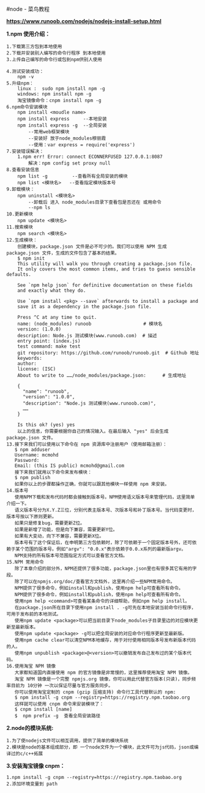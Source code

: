 #node - 菜鸟教程

**https://www.runoob.com/nodejs/nodejs-install-setup.html**

**1.npm 使用介绍：**
    
    1.下载第三方包到本地使用
    2.下载并安装别人编写的命令行程序 到本地使用
    3.上传自己编写的命令行或包到npm供别人使用
    
    4.测试安装成功：
        npm -v
    5.升级npm：
        linux :  sudo npm install npm -g 
        windows: npm install npm -g
        淘宝镜像命令：cnpm install npm -g
    6.npm命令安装模块
        npm install <moudle name>
        npm install express     --本地安装   
        npm install express -g  --全局安装
            --常用web框架模块
            --安装好 放于node_modules穆丽霞
            --使用：var express = require('express')
    7.安装错误解决：
        1.npm err! Error: connect ECONNERFUSED 127.0.0.1:8087
            解决：npm config set proxy null
    8.查看安装信息
        npm list -g         --查看所有全局安装的模块
        npm list <模块名>   --查看指定模块版本号
    9.卸载模块：
        npm uninstall <模块名>
            --卸载后 进入 node_modules目录下查看包是否还在 或用命令
            --npm ls
    10.更新模块
        npm update <模块名>
    11.搜索模块
        npm search <模块名>
    12.生成模块：
        创建模块，package.json 文件是必不可少的。我们可以使用 NPM 生成 package.json 文件，生成的文件包含了基本的结果。
        $ npm init
        This utility will walk you through creating a package.json file.
        It only covers the most common items, and tries to guess sensible defaults.
        
        See `npm help json` for definitive documentation on these fields
        and exactly what they do.
        
        Use `npm install <pkg> --save` afterwards to install a package and
        save it as a dependency in the package.json file.
        
        Press ^C at any time to quit.
        name: (node_modules) runoob                   # 模块名
        version: (1.0.0) 
        description: Node.js 测试模块(www.runoob.com)  # 描述
        entry point: (index.js) 
        test command: make test
        git repository: https://github.com/runoob/runoob.git  # Github 地址
        keywords: 
        author: 
        license: (ISC) 
        About to write to ……/node_modules/package.json:      # 生成地址
        
        {
          "name": "runoob",
          "version": "1.0.0",
          "description": "Node.js 测试模块(www.runoob.com)",
          ……
        }
        
        Is this ok? (yes) yes
        以上的信息，你需要根据你自己的情况输入。在最后输入 "yes" 后会生成 package.json 文件。
    13.接下来我们可以使用以下命令在 npm 资源库中注册用户（使用邮箱注册）：
       $ npm adduser
       Username: mcmohd
       Password:
       Email: (this IS public) mcmohd@gmail.com
       接下来我们就用以下命令来发布模块：
       $ npm publish
       如果你以上的步骤都操作正确，你就可以跟其他模块一样使用 npm 来安装。
    14.版本号
       使用NPM下载和发布代码时都会接触到版本号。NPM使用语义版本号来管理代码，这里简单介绍一下。
       语义版本号分为X.Y.Z三位，分别代表主版本号、次版本号和补丁版本号。当代码变更时，版本号按以下原则更新。
       如果只是修复bug，需要更新Z位。
       如果是新增了功能，但是向下兼容，需要更新Y位。
       如果有大变动，向下不兼容，需要更新X位。
       版本号有了这个保证后，在申明第三方包依赖时，除了可依赖于一个固定版本号外，还可依赖于某个范围的版本号。例如"argv": "0.0.x"表示依赖于0.0.x系列的最新版argv。
       NPM支持的所有版本号范围指定方式可以查看官方文档。
    15.NPM 常用命令
       除了本章介绍的部分外，NPM还提供了很多功能，package.json里也有很多其它有用的字段。
       除了可以在npmjs.org/doc/查看官方文档外，这里再介绍一些NPM常用命令。
       NPM提供了很多命令，例如install和publish，使用npm help可查看所有命令。
       NPM提供了很多命令，例如install和publish，使用npm help可查看所有命令。
       使用npm help <command>可查看某条命令的详细帮助，例如npm help install。
       在package.json所在目录下使用npm install . -g可先在本地安装当前命令行程序，可用于发布前的本地测试。
       使用npm update <package>可以把当前目录下node_modules子目录里边的对应模块更新至最新版本。
       使用npm update <package> -g可以把全局安装的对应命令行程序更新至最新版。
       使用npm cache clear可以清空NPM本地缓存，用于对付使用相同版本号发布新版本代码的人。
       使用npm unpublish <package>@<version>可以撤销发布自己发布过的某个版本代码。
    16.使用淘宝 NPM 镜像
       大家都知道国内直接使用 npm 的官方镜像是非常慢的，这里推荐使用淘宝 NPM 镜像。
       淘宝 NPM 镜像是一个完整 npmjs.org 镜像，你可以用此代替官方版本(只读)，同步频率目前为 10分钟 一次以保证尽量与官方服务同步。
       你可以使用淘宝定制的 cnpm (gzip 压缩支持) 命令行工具代替默认的 npm:
       $ npm install -g cnpm --registry=https://registry.npm.taobao.org
       这样就可以使用 cnpm 命令来安装模块了：
       $ cnpm install [name]
       $  npm prefix -g  查看全局安装路径
**2.node的模块系统:**

    1.为了使nodejs文件可以相互调用，提供了简单的模块系统
    2.模块是node的基本组成部分，即 一个node文件为一个模块，此文件可为js代码，json或编译过的c/c++拓展

**3.安装淘宝镜像 cnpm：**

    1.npm install -g cnpm --registry=https://registry.npm.taobao.org
    2.添加环境变量到 path
